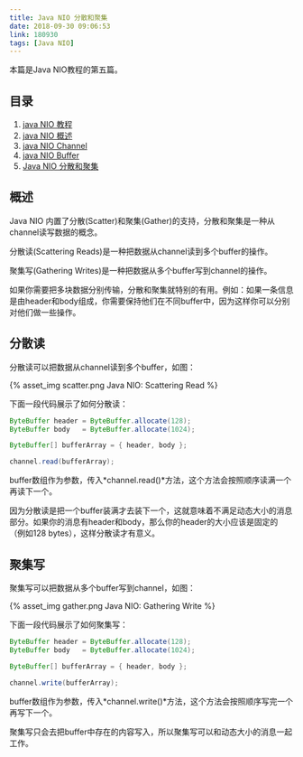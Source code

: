 ```yaml
---
title: Java NIO 分散和聚集
date: 2018-09-30 09:06:53
link: 180930
tags: [Java NIO]
---
```


本篇是Java NIO教程的第五篇。

## 目录

1. [java NIO 教程](http://www.liangyongrui.com/posts/180919)
1. [java NIO 概述](http://www.liangyongrui.com/posts/180919-1)
1. [java NIO Channel](http://www.liangyongrui.com/posts/180929)
1. [java NIO Buffer](http://www.liangyongrui.com/posts/180929-1)
1. [Java NIO 分散和聚集](http://www.liangyongrui.com/posts/180930)

## 概述

Java NIO 内置了分散(Scatter)和聚集(Gather)的支持，分散和聚集是一种从channel读写数据的概念。

分散读(Scattering Reads)是一种把数据从channel读到多个buffer的操作。

聚集写(Gathering Writes)是一种把数据从多个buffer写到channel的操作。

如果你需要把多块数据分别传输，分散和聚集就特别的有用。例如：如果一条信息是由header和body组成，你需要保持他们在不同buffer中，因为这样你可以分别对他们做一些操作。

## 分散读

分散读可以把数据从channel读到多个buffer，如图：

{% asset_img scatter.png Java NIO: Scattering Read %}

下面一段代码展示了如何分散读：

```java
ByteBuffer header = ByteBuffer.allocate(128);
ByteBuffer body   = ByteBuffer.allocate(1024);

ByteBuffer[] bufferArray = { header, body };

channel.read(bufferArray);
```

buffer数组作为参数，传入*channel.read()*方法，这个方法会按照顺序读满一个再读下一个。

因为分散读是把一个buffer装满才去装下一个，这就意味着不满足动态大小的消息部分。如果你的消息有header和body，那么你的header的大小应该是固定的（例如128 bytes），这样分散读才有意义。

## 聚集写

聚集写可以把数据从多个buffer写到channel，如图：

{% asset_img gather.png Java NIO: Gathering Write %}

下面一段代码展示了如何聚集写：

```java
ByteBuffer header = ByteBuffer.allocate(128);
ByteBuffer body   = ByteBuffer.allocate(1024);

ByteBuffer[] bufferArray = { header, body };

channel.write(bufferArray);
```

buffer数组作为参数，传入*channel.write()*方法，这个方法会按照顺序写完一个再写下一个。

聚集写只会去把buffer中存在的内容写入，所以聚集写可以和动态大小的消息一起工作。
